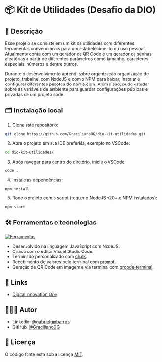 # 📦 Kit de Utilidades (Desafio da DIO)

## 📖 Descrição

Esse projeto se consiste em um kit de utilidades com diferentes ferramentas convencionais para um estabelecimento ou uso pessoal. Atualmente conta com um gerador de QR Code e um gerador de senhas aleatórias a partir de diferentes parâmetros como tamanho, caracteres especiais, números e dentre outros.

Durante o desenvolvimento aprendi sobre organização organização de projeto, trabalhei com NodeJS e com o NPM para baixar, instalar e configurar diferentes pacotes do [npmjs.com](https://www.npmjs.com). Além disso, pude estudar sobre as variáveis de ambiente para guardar configurações públicas e privadas de um projeto node.

## 🗂️ Instalação local

1. Clone este repositório:

```bash
git clone https://github.com/GracilianoOG/dio-kit-utilidades.git
```

2. Abra o projeto em sua IDE preferida, exemplo no VSCode:

```bash
cd dio-kit-utilidades/
```

3. Após navegar para dentro do diretório, inicie o VSCode:

```base
code .
```

4. Instale as dependências:

```
npm install
```

5. Rode o projeto com o script (requer o NodeJS v20+ e NPM instalados):

```
npm start
```

## 🛠️ Ferramentas e tecnologias

[![Ferramentas](https://skillicons.dev/icons?i=js,nodejs,npm,vscode)](https://skillicons.dev)

- Desenvolvido na linguagem JavaScript com NodeJS.
- Criado com o editor Visual Studio Code.
- Terminado personalizado com [chalk](https://www.npmjs.com/package/chalk).
- Recebimento de valores pelo terminal com [prompt](https://www.npmjs.com/package/prompt).
- Geração de QR Code em imagem e via terminal com [qrcode-terminal](https://www.npmjs.com/package/qrcode-terminal).

## 🔗 Links

- [Digital Innovation One](https://www.dio.me/)

## 🧑🏻‍💻 Autor

- LinkedIn: [@gabrielgmbarros](https://www.linkedin.com/in/gabrielgmbarros)
- GitHub: [@GracilianoOG](https://github.com/GracilianoOG)

## 📝 Licença

O código fonte está sob a licença [MIT](./LICENSE).

